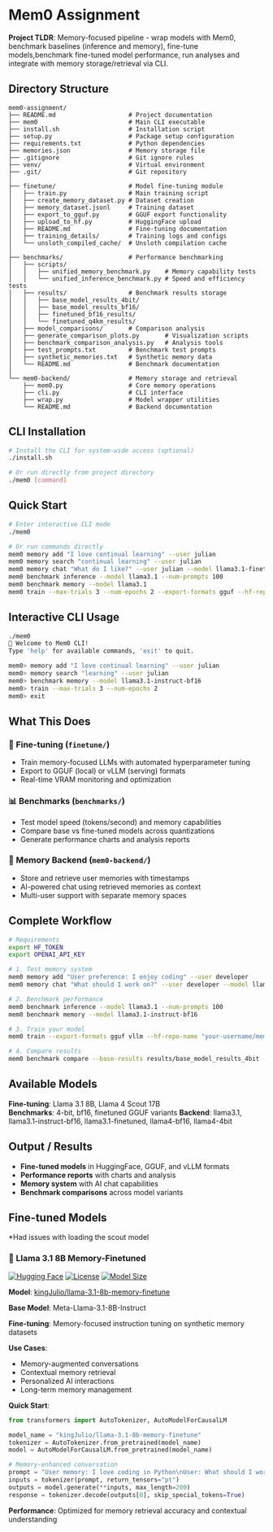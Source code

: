 # Mem0 Assignment

**Project TLDR**: 
Memory-focused pipeline - wrap models with Mem0, benchmark baselines (inference and memory), fine-tune models,benchmark fine-tuned model performance, run analyses and integrate with memory storage/retrieval via CLI.

## Directory Structure

```
mem0-assignment/
├── README.md                    # Project documentation
├── mem0                         # Main CLI executable
├── install.sh                   # Installation script
├── setup.py                     # Package setup configuration
├── requirements.txt             # Python dependencies
├── memories.json                # Memory storage file
├── .gitignore                   # Git ignore rules
├── venv/                        # Virtual environment
├── .git/                        # Git repository
│
├── finetune/                    # Model fine-tuning module
│   ├── train.py                 # Main training script
│   ├── create_memory_dataset.py # Dataset creation
│   ├── memory_dataset.jsonl     # Training dataset
│   ├── export_to_gguf.py        # GGUF export functionality
│   ├── upload_to_hf.py          # HuggingFace upload
│   ├── README.md                # Fine-tuning documentation
│   ├── training_details/        # Training logs and configs
│   └── unsloth_compiled_cache/  # Unsloth compilation cache
│
├── benchmarks/                  # Performance benchmarking
│   ├── scripts/
│   │   ├── unified_memory_benchmark.py    # Memory capability tests
│   │   └── unified_inference_benchmark.py # Speed and efficiency tests
│   ├── results/                 # Benchmark results storage
│   │   ├── base_model_results_4bit/
│   │   ├── base_model_results_bf16/
│   │   ├── finetuned_bf16_results/
│   │   └── finetuned_q4km_results/
│   ├── model_comparisons/       # Comparison analysis
│   ├── generate_comparison_plots.py       # Visualization scripts
│   ├── benchmark_comparison_analysis.py   # Analysis tools
│   ├── test_prompts.txt         # Benchmark test prompts
│   ├── synthetic_memories.txt   # Synthetic memory data
│   └── README.md                # Benchmark documentation
│
└── mem0-backend/                # Memory storage and retrieval
    ├── mem0.py                  # Core memory operations
    ├── cli.py                   # CLI interface
    ├── wrap.py                  # Model wrapper utilities
    └── README.md                # Backend documentation
```

## CLI Installation

```bash
# Install the CLI for system-wide access (optional)
./install.sh

# Or run directly from project directory
./mem0 [command]
```

## Quick Start

```bash
# Enter interactive CLI mode
./mem0

# Or run commands directly
mem0 memory add "I love continual learning" --user julian
mem0 memory search "continual learning" --user julian
mem0 memory chat "What do I like?" --user julian --model llama3.1-finetuned
mem0 benchmark inference --model llama3.1 --num-prompts 100
mem0 benchmark memory --model llama3.1 
mem0 train --max-trials 3 --num-epochs 2 --export-formats gguf --hf-repo-name "kingJulio/memory-model"
```

## Interactive CLI Usage

```bash
./mem0
🤖 Welcome to Mem0 CLI!
Type 'help' for available commands, 'exit' to quit.

mem0> memory add "I love continual learning" --user julian
mem0> memory search "learning" --user julian
mem0> benchmark memory --model llama3.1-instruct-bf16
mem0> train --max-trials 3 --num-epochs 2
mem0> exit
```

## What This Does

### 🎯 Fine-tuning (`finetune/`)
- Train memory-focused LLMs with automated hyperparameter tuning
- Export to GGUF (local) or vLLM (serving) formats
- Real-time VRAM monitoring and optimization

### 📊 Benchmarks (`benchmarks/`)
- Test model speed (tokens/second) and memory capabilities
- Compare base vs fine-tuned models across quantizations
- Generate performance charts and analysis reports

### 💾 Memory Backend (`mem0-backend/`)
- Store and retrieve user memories with timestamps
- AI-powered chat using retrieved memories as context
- Multi-user support with separate memory spaces

## Complete Workflow

```bash
# Requirements
export HF_TOKEN 
export OPENAI_API_KEY 

# 1. Test memory system
mem0 memory add "User preference: I enjoy coding" --user developer
mem0 memory chat "What should I work on?" --user developer --model llama3.1

# 2. Benchmark performance
mem0 benchmark inference --model llama3.1 --num-prompts 100
mem0 benchmark memory --model llama3.1-instruct-bf16

# 3. Train your model
mem0 train --export-formats gguf vllm --hf-repo-name "your-username/memory-model"

# 4. Compare results
mem0 benchmark compare --base-results results/base_model_results_4bit --bf16-results results/finetuned_bf16_results
```

## Available Models

**Fine-tuning**: Llama 3.1 8B, Llama 4 Scout 17B  
**Benchmarks**: 4-bit, bf16, finetuned GGUF variants 
**Backend**: llama3.1, llama3.1-instruct-bf16, llama3.1-finetuned, llama4-bf16, llama4-4bit

## Output / Results

- **Fine-tuned models** in HuggingFace, GGUF, and vLLM formats
- **Performance reports** with charts and analysis
- **Memory system** with AI chat capabilities
- **Benchmark comparisons** across model variants

## Fine-tuned Models

*Had issues with loading the scout model  

### 🤖 Llama 3.1 8B Memory-Finetuned

[![Hugging Face](https://img.shields.io/badge/Hugging%20Face-Model-blue)](https://huggingface.co/kingJulio/llama-3.1-8b-memory-finetune)
[![License](https://img.shields.io/badge/License-MIT-green)](https://opensource.org/licenses/MIT)
[![Model Size](https://img.shields.io/badge/Size-8B%20Parameters-orange)](https://huggingface.co/kingJulio/llama-3.1-8b-memory-finetune)

**Model**: [kingJulio/llama-3.1-8b-memory-finetune](https://huggingface.co/kingJulio/llama-3.1-8b-memory-finetune)

**Base Model**: Meta-Llama-3.1-8B-Instruct

**Fine-tuning**: Memory-focused instruction tuning on synthetic memory datasets

**Use Cases**:
- Memory-augmented conversations
- Contextual memory retrieval
- Personalized AI interactions
- Long-term memory management

**Quick Start**:
```python
from transformers import AutoTokenizer, AutoModelForCausalLM

model_name = "kingJulio/llama-3.1-8b-memory-finetune"
tokenizer = AutoTokenizer.from_pretrained(model_name)
model = AutoModelForCausalLM.from_pretrained(model_name)

# Memory-enhanced conversation
prompt = "User memory: I love coding in Python\nUser: What should I work on today?"
inputs = tokenizer(prompt, return_tensors="pt")
outputs = model.generate(**inputs, max_length=200)
response = tokenizer.decode(outputs[0], skip_special_tokens=True)
```

**Performance**: Optimized for memory retrieval accuracy and contextual understanding 